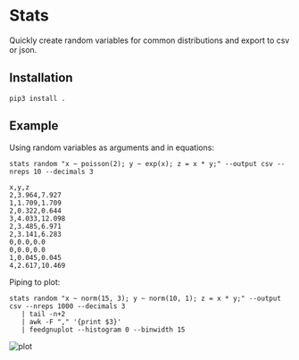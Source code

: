 # Stats

Quickly create random variables for common distributions and export to csv or json.

## Installation

`pip3 install .`

## Example

Using random variables as arguments and in equations:

`stats random "x ~ poisson(2); y ~ exp(x); z = x * y;" --output csv --nreps 10 --decimals 3`

```
x,y,z
2,3.964,7.927
1,1.709,1.709
2,0.322,0.644
3,4.033,12.098
2,3.485,6.971
2,3.141,6.283
0,0.0,0.0
0,0.0,0.0
1,0.045,0.045
4,2.617,10.469
```

Piping to plot: 

```
stats random "x ~ norm(15, 3); y ~ norm(10, 1); z = x * y;" --output csv --nreps 1000 --decimals 3 
   | tail -n+2 
   | awk -F "," '{print $3}' 
   | feedgnuplot --histogram 0 --binwidth 15
```
![plot](https://github.com/natefduncan/random-vars/assets/30030731/ecfda49f-a469-466d-8770-0c77262196e4)
